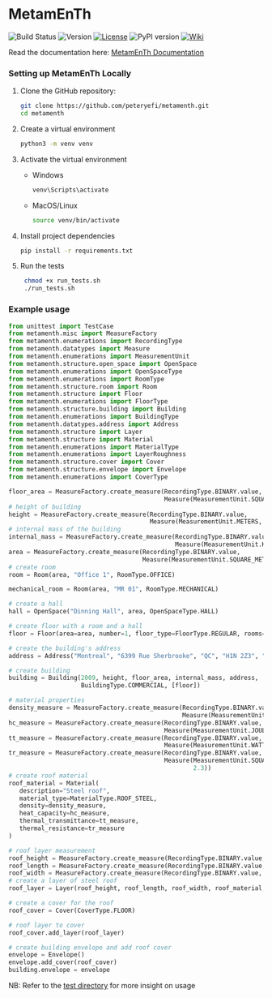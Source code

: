 # MetamEnTh

![Build Status](https://github.com/peteryefi/metamenth/actions/workflows/build.yml/badge.svg)
![Version](https://img.shields.io/badge/version-1.0.0-blue)
[![License](https://img.shields.io/github/license/peteryefi/metamenth)](https://github.com/username/repository/blob/main/LICENSE)
![PyPI version](https://img.shields.io/pypi/v/metamenth.svg)
[![Wiki](https://img.shields.io/badge/docs-wiki-blue.svg)](https://github.com/peteryefi/metamenth/wiki)

Read the documentation here: [MetamEnTh Documentation](https://github.com/peteryefi/metamenth/wiki)

### Setting up MetamEnTh Locally

1. Clone the GitHub repository:

   ```sh
   git clone https://github.com/peteryefi/metamenth.git
   cd metamenth
   
2. Create a virtual environment
    ```sh
    python3 -m venv venv
   
3. Activate the virtual environment
    * Windows
        ```sh
        venv\Scripts\activate
    * MacOS/Linux
        ```sh
        source venv/bin/activate
  
4. Install project dependencies
    ```sh
    pip install -r requirements.txt
   
5. Run the tests
    ```sh
     chmod +x run_tests.sh
     ./run_tests.sh

### Example usage

```python
from unittest import TestCase
from metamenth.misc import MeasureFactory
from metamenth.enumerations import RecordingType
from metamenth.datatypes import Measure
from metamenth.enumerations import MeasurementUnit
from metamenth.structure.open_space import OpenSpace
from metamenth.enumerations import OpenSpaceType
from metamenth.enumerations import RoomType
from metamenth.structure.room import Room
from metamenth.structure import Floor
from metamenth.enumerations import FloorType
from metamenth.structure.building import Building
from metamenth.enumerations import BuildingType
from metamenth.datatypes.address import Address
from metamenth.structure import Layer
from metamenth.structure import Material
from metamenth.enumerations import MaterialType
from metamenth.enumerations import LayerRoughness
from metamenth.structure.cover import Cover
from metamenth.structure.envelope import Envelope
from metamenth.enumerations import CoverType

floor_area = MeasureFactory.create_measure(RecordingType.BINARY.value,
                                           Measure(MeasurementUnit.SQUARE_METERS, 5))
# height of building
height = MeasureFactory.create_measure(RecordingType.BINARY.value,
                                       Measure(MeasurementUnit.METERS, 30))
# internal mass of the building
internal_mass = MeasureFactory.create_measure(RecordingType.BINARY.value,
                                              Measure(MeasurementUnit.KILOGRAMS, 2000))
area = MeasureFactory.create_measure(RecordingType.BINARY.value,
                                     Measure(MeasurementUnit.SQUARE_METERS, 45))
# create room
room = Room(area, "Office 1", RoomType.OFFICE)

mechanical_room = Room(area, "MR 01", RoomType.MECHANICAL)

# create a hall
hall = OpenSpace("Dinning Hall", area, OpenSpaceType.HALL)

# create floor with a room and a hall
floor = Floor(area=area, number=1, floor_type=FloorType.REGULAR, rooms=[room, hall, mechanical_room])

# create the building's address
address = Address("Montreal", "6399 Rue Sherbrooke", "QC", "H1N 2Z3", "Canada")

# create building
building = Building(2009, height, floor_area, internal_mass, address,
                    BuildingType.COMMERCIAL, [floor])

# material properties
density_measure = MeasureFactory.create_measure(RecordingType.BINARY.value,
                                                Measure(MeasurementUnit.KILOGRAM_PER_CUBIC_METER, 0.5))
hc_measure = MeasureFactory.create_measure(RecordingType.BINARY.value,
                                           Measure(MeasurementUnit.JOULES_PER_KELVIN, 4.5))
tt_measure = MeasureFactory.create_measure(RecordingType.BINARY.value,
                                           Measure(MeasurementUnit.WATTS_PER_SQUARE_METER_KELVIN, 2.5))
tr_measure = MeasureFactory.create_measure(RecordingType.BINARY.value,
                                           Measure(MeasurementUnit.SQUARE_METERS_KELVIN_PER_WATTS,
                                                   2.3))
# create roof material
roof_material = Material(
   description="Steel roof",
   material_type=MaterialType.ROOF_STEEL,
   density=density_measure,
   heat_capacity=hc_measure,
   thermal_transmittance=tt_measure,
   thermal_resistance=tr_measure
)

# roof layer measurement
roof_height = MeasureFactory.create_measure(RecordingType.BINARY.value, Measure(MeasurementUnit.METERS, 20))
roof_length = MeasureFactory.create_measure(RecordingType.BINARY.value, Measure(MeasurementUnit.METERS, 15))
roof_width = MeasureFactory.create_measure(RecordingType.BINARY.value, Measure(MeasurementUnit.METERS, 3))
# create a layer of steel roof
roof_layer = Layer(roof_height, roof_length, roof_width, roof_material, LayerRoughness.MEDIUM_ROUGH)

# create a cover for the roof
roof_cover = Cover(CoverType.FLOOR)

# roof layer to cover
roof_cover.add_layer(roof_layer)

# create building envelope and add roof cover
envelope = Envelope()
envelope.add_cover(roof_cover)
building.envelope = envelope
```
NB: Refer to the [test directory](https://github.com/peteryefi/metamenth/tree/main/tests) for more insight on usage